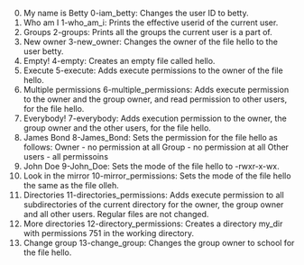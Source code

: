 0. My name is Betty
	0-iam_betty: Changes the user ID to betty.
1. Who am I
	1-who_am_i: Prints the effective userid of the current user.
2. Groups
	2-groups: Prints all the groups the current user is a part of.
3. New owner
	3-new_owner: Changes the owner of the file hello to the user betty.
4. Empty!
	4-empty: Creates an empty file called hello.
5. Execute
	5-execute: Adds execute permissions to the owner of the file hello.
6. Multiple permissions
	6-multiple_permissions: Adds execute permission to the owner and the group owner, and read permission to other users, for the file hello.
7. Everybody!
	7-everybody: Adds execution permission to the owner, the group owner and the other users, for the file hello.
8. James Bond
	8-James_Bond: Sets the permission for the file hello as follows:
		Owner - no permission at all
		Group - no permission at all
		Other users - all permissoins
9. John Doe
	9-John_Doe: Sets the mode of the file hello to -rwxr-x-wx.
10. Look in the mirror
	10-mirror_permissions: Sets the mode of the file hello the same as the file olleh.
11. Directories
	11-directories_permissions: Adds execute permission to all subdirectories of the current directory for the owner, the group owner and all other users. Regular files are not changed.
12. More directories
	12-directory_permissions: Creates a directory my_dir with permissions 751 in the working directory.
13. Change group
	13-change_group: Changes the group owner to school for the file hello.

